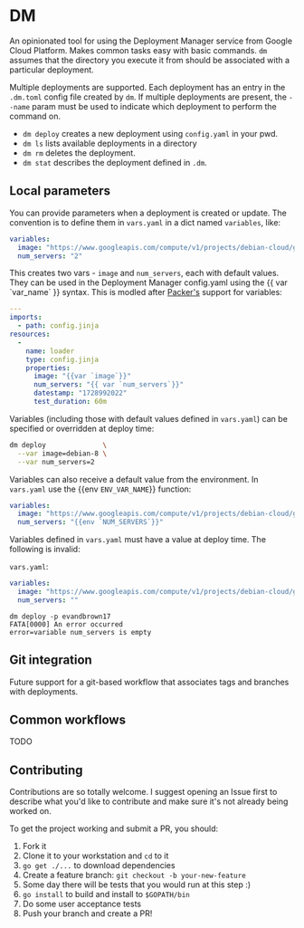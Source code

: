 # DM
An opinionated tool for using the Deployment Manager service from Google Cloud Platform. Makes common tasks easy with basic commands. `dm` assumes that the directory you execute it from should be associated with a particular deployment.

Multiple deployments are supported. Each deployment has an entry in the `.dm.toml` config file created by `dm`. If multiple deployments are present, the `--name` param must be used to indicate which deployment to perform the command on.

* `dm deploy` creates a new deployment using `config.yaml` in your pwd.
* `dm ls` lists available deployments in a directory
* `dm rm` deletes the deployment.
* `dm stat` describes the deployment defined in `.dm`.

## Local parameters
You can provide parameters when a deployment is created or update. The convention is to define them in `vars.yaml` in a dict named `variables`, like:


```yaml
variables:
  image: "https://www.googleapis.com/compute/v1/projects/debian-cloud/global/images/debian-8-jessie-v20150710"
  num_servers: "2"
```

This creates two vars - `image` and `num_servers`, each with default values. They can be used in the Deployment Manager config.yaml using the {{ var \`var_name\` }} syntax. This is modled after [Packer's](https://packer.io) support for variables:

```yaml
---
imports:
  - path: config.jinja
resources:
  -
    name: loader
    type: config.jinja
    properties:
      image: "{{var `image`}}"
      num_servers: "{{ var `num_servers`}}"
      datestamp: "1728992022"
      test_duration: 60m
```

Variables (including those with default values defined in `vars.yaml`) can be specified or overridden at deploy time:

```bash
dm deploy              \
  --var image=debian-8 \
  --var num_servers=2
```

Variables can also receive a default value from the environment. In `vars.yaml` use the {{env `ENV_VAR_NAME`}} function:

```yaml
variables:
  image: "https://www.googleapis.com/compute/v1/projects/debian-cloud/global/images/debian-8-jessie-v20150710"
  num_servers: "{{env `NUM_SERVERS`}}"
```

Variables defined in `vars.yaml` must have a value at deploy time. The following is invalid:

`vars.yaml`:

```yaml
variables:
  image: "https://www.googleapis.com/compute/v1/projects/debian-cloud/global/images/debian-8-jessie-v20150710"
  num_servers: ""
```

```shell
dm deploy -p evandbrown17
FATA[0000] An error occurred                             error=variable num_servers is empty
```

## Git integration
Future support for a git-based workflow that associates tags and branches with deployments.

## Common workflows
TODO

## Contributing
Contributions are so totally welcome. I suggest opening an Issue first to describe what you'd like to contribute and make sure it's not already being worked on.

To get the project working and submit a PR, you should:

1. Fork it
1. Clone it to your workstation and `cd` to it
1. `go get ./...` to download dependencies
1. Create a feature branch: `git checkout -b your-new-feature`
1. Some day there will be tests that you would run at this step :)
1. `go install` to build and install to `$GOPATH/bin`
1. Do some user acceptance tests
1. Push your branch and create a PR! 
